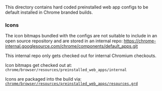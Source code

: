 This directory contains hard coded preinstalled web app configs to be default
installed in Chrome branded builds.

### Icons

The icon bitmaps bundled with the configs are not suitable to include in an open
source repository and are stored in an internal repo:
https://chrome-internal.googlesource.com/chrome/components/default_apps.git

This internal repo only gets checked out for internal Chromium checkouts.

Icon bitmaps get checked out at:
`chrome/browser/resources/preinstalled_web_apps/internal`

Icons are packaged into the build via:
[`chrome/browser/resources/preinstalled_web_apps/resources.grd`](../../resources/preinstalled_web_apps/resources.grd)